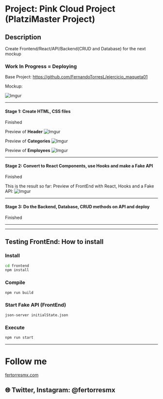 
# Project: Pink Cloud Project (PlatziMaster Project)

## Description

Create Frontend/React/API/Backend(CRUD and Database) for the next mockup

### Work In Progress = Deploying

Base Project: https://github.com/FernandoTorresL/ejercicio_maqueta01

Mockup:

![Imgur](https://i.imgur.com/ezVmirk.png)

---

#### Stage 1: Create HTML, CSS files

Finished

Preview of **Header**
![Imgur](https://i.imgur.com/D28wlAF.png)

Preview of **Categories**
![Imgur](https://i.imgur.com/rOMJZNM.png)

Preview of **Employees**
![Imgur](https://i.imgur.com/333sui8.png)

---

#### Stage 2: Convert to React Components, use Hooks and make a Fake API

Finished

This is the result so far: Preview of FrontEnd with React, Hooks and a Fake API:
![Imgur](https://i.imgur.com/vx23bAO.png)

---

#### Stage 3: Do the Backend, Database, CRUD methods on API and deploy

Finished

---
---


## Testing FrontEnd: How to install

### Install

```bash
cd frontend
npm install
```

### Compile

```bash
npm run build
```

### Start Fake API (FrontEnd)

```bash
json-server initialState.json
```

### Execute

```bash
npm run start
```

---

# Follow me

[fertorresmx.com](http://fertorresmx.com/)

## :globe_with_meridians: Twitter, Instagram: @fertorresmx
